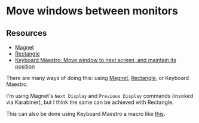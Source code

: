 # Move windows between monitors

Resources
---

- [Magnet][1]
- [Rectangle][2]
- [Keyboard Maestro: Move window to next screen, and
    maintain its position][3]

<!-- Links -->
[1]: https://apps.apple.com/us/app/magnet/id441258766?mt=12
[2]: https://github.com/rxhanson/Rectangle
[3]:
https://forum.keyboardmaestro.com/t/move-window-to-next-screen-and-maintain-its-position/11836


There are many ways of doing this: using [Magnet][1], [Rectangle][2], or
Keyboard Maestro.

I'm using Magnet's `Next Display` and `Previous Display` commands (invoked via
Karabiner), but I think the same can be achieved with Rectangle.

This can also be done using Keyboard Maestro a macro like [this][3].

